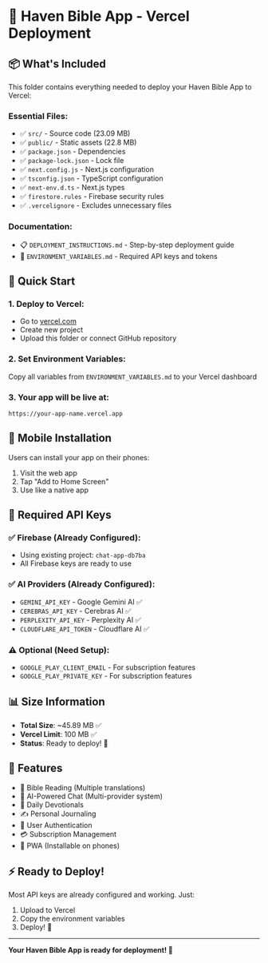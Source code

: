 # 🚀 Haven Bible App - Vercel Deployment

## 📦 What's Included

This folder contains everything needed to deploy your Haven Bible App to Vercel:

### Essential Files:
- ✅ `src/` - Source code (23.09 MB)
- ✅ `public/` - Static assets (22.8 MB)
- ✅ `package.json` - Dependencies
- ✅ `package-lock.json` - Lock file
- ✅ `next.config.js` - Next.js configuration
- ✅ `tsconfig.json` - TypeScript configuration
- ✅ `next-env.d.ts` - Next.js types
- ✅ `firestore.rules` - Firebase security rules
- ✅ `.vercelignore` - Excludes unnecessary files

### Documentation:
- 📋 `DEPLOYMENT_INSTRUCTIONS.md` - Step-by-step deployment guide
- 🔑 `ENVIRONMENT_VARIABLES.md` - Required API keys and tokens

## 🎯 Quick Start

### 1. **Deploy to Vercel:**
   - Go to [vercel.com](https://vercel.com)
   - Create new project
   - Upload this folder or connect GitHub repository

### 2. **Set Environment Variables:**
   Copy all variables from `ENVIRONMENT_VARIABLES.md` to your Vercel dashboard

### 3. **Your app will be live at:**
   `https://your-app-name.vercel.app`

## 📱 Mobile Installation

Users can install your app on their phones:
1. Visit the web app
2. Tap "Add to Home Screen"
3. Use like a native app

## 🔧 Required API Keys

### ✅ Firebase (Already Configured):
- Using existing project: `chat-app-db7ba`
- All Firebase keys are ready to use

### ✅ AI Providers (Already Configured):
- `GEMINI_API_KEY` - Google Gemini AI ✅
- `CEREBRAS_API_KEY` - Cerebras AI ✅
- `PERPLEXITY_API_KEY` - Perplexity AI ✅
- `CLOUDFLARE_API_TOKEN` - Cloudflare AI ✅

### ⚠️ Optional (Need Setup):
- `GOOGLE_PLAY_CLIENT_EMAIL` - For subscription features
- `GOOGLE_PLAY_PRIVATE_KEY` - For subscription features

## 📊 Size Information

- **Total Size**: ~45.89 MB ✅
- **Vercel Limit**: 100 MB ✅
- **Status**: Ready to deploy! 🎯

## 🎉 Features

- 📖 Bible Reading (Multiple translations)
- 🤖 AI-Powered Chat (Multi-provider system)
- 📝 Daily Devotionals
- ✍️ Personal Journaling
- 🔐 User Authentication
- 💳 Subscription Management
- 📱 PWA (Installable on phones)

## ⚡ Ready to Deploy!

Most API keys are already configured and working. Just:
1. Upload to Vercel
2. Copy the environment variables
3. Deploy! 🚀

---

**Your Haven Bible App is ready for deployment! 🚀** 